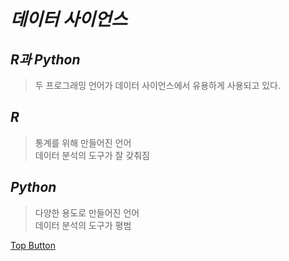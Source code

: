 *데이터 사이언스*
======  

*R과 Python*
------  
> 두 프로그래밍 언어가 데이터 사이언스에서 유용하게 사용되고 있다.  

*R*
------  
> 통계를 위해 만들어진 언어  
> 데이터 분석의 도구가 잘 갖춰짐

*Python*
------  
> 다양한 용도로 만들어진 언어  
> 데이터 분석의 도구가 평범  

[Top Button](#)
